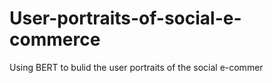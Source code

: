 # User-portraits-of-social-e-commerce
Using BERT to bulid the user portraits of the social e-commer
